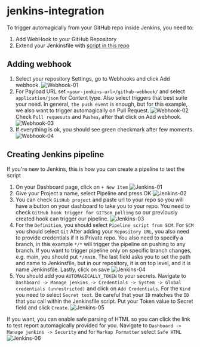 # jenkins-integration

To trigger automagically from your GitHub repo inside Jenkins, you need to:

1. Add WebHook to your GitHub Repository
2. Extend your Jenkinsfile with [script in this repo](Jenkinsfile)

## Adding webhook

1. Select your repository Settings, go to Webhooks and click Add webhook. 
![Webhook-01](/docs/Webhook-01.png)
2. For Payload URL set `<your-jenkins-url>/github-webhook/` and select `application/json` for Content type.
Also select triggers that best suite your need. 
In general, `the push event` is enough, but for this example, we also want to trigger automagically on Pull Request.
![Webhook-02](/docs/Webhook-02.png)
Check `Pull requesuts` and `Pushes`, after that click on Add webhook.
![Webhook-03](/docs/Webhook-03.png)
3. If everything is ok, you should see green checkmark after few moments.
![Webhook-04](/docs/Webhook-04.png)

## Creating Jenkins pipeline

If you're new to Jenkins, this is how you can create a pipeline to test the script

1. On your Dashboard page, click on `+ New Item`
![Jenkins-01](/docs/Jenkins-01.png)
2. Give your Project a name, select Pipeline and press OK
![Jenkins-02](/docs/Jenkins-02.png)
3. You can check `GitHub project` and paste url to your repo so you will have a button on your dashboard to take you to your repo.
You need to check `GitHub hook trigger for GITScm polling` so our previously created hook can trigger our pipeline.
![Jenkins-03](/docs/Jenkins-03.png)
4. For the `Definition`, you should select `Pipeline script from SCM`.
For `SCM` you should select `Git`
After adding your `Repository URL`, you also need to provide credentials if it is Private repo.
You also need to specify a branch, in this example `*/*` will trigger the pipeline on pushing to any branch.
If you want to trigger pipeline only on specific branch changes, e.g. main, you should put `*/main`.
The last field asks you to set the path and name to Jenkinsfile, but in our repository, it is on top level, and it is name Jenkinsfile.
Lastly, click on save
![Jenkins-04](/docs/Jenkins-04.png)
5. You should add you `AUTOMAGICALLY_TOKEN` to your secrets. Navigate to `Dashboard -> Manage jenkins -> Credentials -> System -> Global credentials (unrestricted)` and click on `Add Credentials`.
For the `Kind` you need to select `Secret text`. Be careful that your `ID` matches the `ID` that you call within the Jenkinsfile script. Put your Token value to Secret field and click `Create`.
![Jenkins-05](/docs/Jenkins-05.png)

If you want, you can enable safe parsing of HTML so you can click the link to test report automagically provided for you.
Navigate to `Dashboard -> Manage jenkins -> Security` and for `Markup Formatter` select `Safe HTML`
![Jenkins-06](/docs/Jenkins-06.png)
